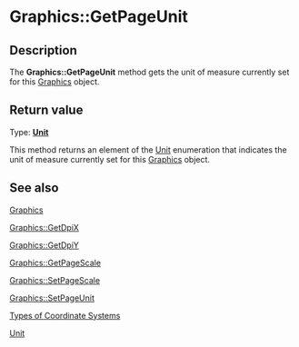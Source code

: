 # Graphics::GetPageUnit

## Description

The **Graphics::GetPageUnit** method gets the unit of measure currently set for this
[Graphics](https://learn.microsoft.com/windows/desktop/api/gdiplusgraphics/nl-gdiplusgraphics-graphics) object.

## Return value

Type: **[Unit](https://learn.microsoft.com/windows/desktop/api/gdiplusenums/ne-gdiplusenums-unit)**

This method returns an element of the [Unit](https://learn.microsoft.com/windows/desktop/api/gdiplusenums/ne-gdiplusenums-unit) enumeration that indicates the unit of measure currently set for this
[Graphics](https://learn.microsoft.com/windows/desktop/api/gdiplusgraphics/nl-gdiplusgraphics-graphics) object.

## See also

[Graphics](https://learn.microsoft.com/windows/desktop/api/gdiplusgraphics/nl-gdiplusgraphics-graphics)

[Graphics::GetDpiX](https://learn.microsoft.com/windows/desktop/api/gdiplusgraphics/nf-gdiplusgraphics-graphics-getdpix)

[Graphics::GetDpiY](https://learn.microsoft.com/windows/desktop/api/gdiplusgraphics/nf-gdiplusgraphics-graphics-getdpiy)

[Graphics::GetPageScale](https://learn.microsoft.com/windows/desktop/api/gdiplusgraphics/nf-gdiplusgraphics-graphics-getpagescale)

[Graphics::SetPageScale](https://learn.microsoft.com/windows/desktop/api/gdiplusgraphics/nf-gdiplusgraphics-graphics-setpagescale)

[Graphics::SetPageUnit](https://learn.microsoft.com/windows/desktop/api/gdiplusgraphics/nf-gdiplusgraphics-graphics-setpageunit)

[Types of Coordinate Systems](https://learn.microsoft.com/windows/desktop/gdiplus/-gdiplus-types-of-coordinate-systems-about)

[Unit](https://learn.microsoft.com/windows/desktop/api/gdiplusenums/ne-gdiplusenums-unit)